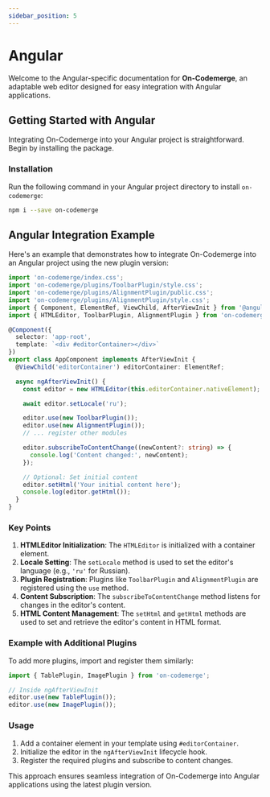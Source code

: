 ```yaml
---
sidebar_position: 5
---
```


# Angular

Welcome to the Angular-specific documentation for **On-Codemerge**, an adaptable web editor designed for easy integration with Angular applications.

## Getting Started with Angular

Integrating On-Codemerge into your Angular project is straightforward. Begin by installing the package.

### Installation

Run the following command in your Angular project directory to install `on-codemerge`:

```bash
npm i --save on-codemerge
```

## Angular Integration Example

Here's an example that demonstrates how to integrate On-Codemerge into an Angular project using the new plugin version:

```typescript title="app.component.ts"
import 'on-codemerge/index.css';
import 'on-codemerge/plugins/ToolbarPlugin/style.css';
import 'on-codemerge/plugins/AlignmentPlugin/public.css';
import 'on-codemerge/plugins/AlignmentPlugin/style.css';
import { Component, ElementRef, ViewChild, AfterViewInit } from '@angular/core';
import { HTMLEditor, ToolbarPlugin, AlignmentPlugin } from 'on-codemerge';

@Component({
  selector: 'app-root',
  template: `<div #editorContainer></div>`
})
export class AppComponent implements AfterViewInit {
  @ViewChild('editorContainer') editorContainer: ElementRef;

  async ngAfterViewInit() {
    const editor = new HTMLEditor(this.editorContainer.nativeElement);

    await editor.setLocale('ru');

    editor.use(new ToolbarPlugin());
    editor.use(new AlignmentPlugin());
    // ... register other modules

    editor.subscribeToContentChange((newContent?: string) => {
      console.log('Content changed:', newContent);
    });

    // Optional: Set initial content
    editor.setHtml('Your initial content here');
    console.log(editor.getHtml());
  }
}
```

### Key Points

1. **HTMLEditor Initialization**: The `HTMLEditor` is initialized with a container element.
2. **Locale Setting**: The `setLocale` method is used to set the editor's language (e.g., `'ru'` for Russian).
3. **Plugin Registration**: Plugins like `ToolbarPlugin` and `AlignmentPlugin` are registered using the `use` method.
4. **Content Subscription**: The `subscribeToContentChange` method listens for changes in the editor's content.
5. **HTML Content Management**: The `setHtml` and `getHtml` methods are used to set and retrieve the editor's content in HTML format.

### Example with Additional Plugins

To add more plugins, import and register them similarly:

```typescript
import { TablePlugin, ImagePlugin } from 'on-codemerge';

// Inside ngAfterViewInit
editor.use(new TablePlugin());
editor.use(new ImagePlugin());
```

### Usage

1. Add a container element in your template using `#editorContainer`.
2. Initialize the editor in the `ngAfterViewInit` lifecycle hook.
3. Register the required plugins and subscribe to content changes.

This approach ensures seamless integration of On-Codemerge into Angular applications using the latest plugin version.
